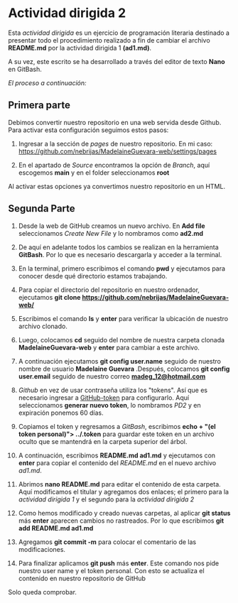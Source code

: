 
# Actividad dirigida 2

Esta *actividad dirigida* es un ejercicio de programación literaria destinado a presentar todo el
procedimiento realizado a fin de cambiar el archivo **README.md** por la actividad dirigida 1 **(ad1.md)**.

A su vez, este escrito se ha desarrollado a través del editor de texto **Nano** en GitBash.

*El proceso a continuación:*

## Primera parte

Debimos convertir nuestro repositorio en una web servida desde Github. Para activar esta configuración seguimos estos pasos:
1. Ingresar a la sección de *pages* de nuestro repositorio. En mi caso: https://github.com/nebrijas/MadelaineGuevara-web/settings/pages

2. En el apartado de *Source* encontramos la opción de *Branch*, aquí escogemos **main** y en el folder seleccionamos **root**

Al activar estas opciones ya convertimos nuestro repositorio en un HTML.


## Segunda Parte

1. Desde la web de GitHub creamos un nuevo archivo. En **Add file** seleccionamos *Create New File* y lo nombramos como **ad2.md**

2. De aquí en adelante todos los cambios se realizan en la herramienta **GitBash**. Por lo que es necesario descargarla y acceder a la terminal.

3. En la terminal, primero escribimos el comando **pwd** y ejecutamos para conocer desde qué directorio estamos trabajando.

4. Para copiar el directorio del repositorio en nuestro ordenador, ejecutamos **git clone https://github.com/nebrijas/MadelaineGuevara-web/**

5. Escribimos el comando **ls** y **enter** para verificar la ubicación de nuestro archivo clonado.

6. Luego, colocamos **cd** seguido del nombre de nuestra carpeta clonada **MadelaineGuevara-web** y **enter** para cambiar a este archivo.

7. A continuación ejecutamos **git config user.name** seguido de nuestro nombre de usuario **Madelaine Guevara** .Después, colocamos **git config user.email** seguido de nuestro correo
**madeg_12@hotmail.com** 

8. *Github* en vez de usar contraseña utiliza los "tokens". Así que es necesario ingresar a [GitHub-token](https://github.com/settings/tokens) para configurarlo. 
Aquí seleccionamos **generar nuevo token**, lo nombramos *PD2* y en expiración ponemos 60 días.

9. Copiamos el token y regresamos a *GitBash*, escribimos **echo + "(el token personal)"> ../.token** para guardar este token en un archivo 
oculto que se mantendrá en la carpeta superior del árbol.

10. A continuación, escribimos **README.md ad1.md** y ejecutamos con **enter** para copiar el contenido del *README.md* en el nuevo archivo *ad1.md*.

11. Abrimos **nano README.md** para editar el contenido de esta carpeta. Aquí modificamos el titular y agregamos dos enlaces; 
el primero para la *actividad dirigida 1* y el segundo para la *actividad dirigida 2*

12. Como hemos modificado y creado nuevas carpetas, al aplicar **git status** más **enter** aparecen cambios no rastreados. Por lo que escribimos **git add README.md ad1.md** 

13. Agregamos **git commit -m** para colocar el comentario de las modificaciones. 

14. Para finalizar aplicamos **git push** más **enter**. Este comando nos pide nuestro user name y el token personal. Con esto se actualiza el contenido en nuestro repositorio de GitHub

Solo queda comprobar.


   
